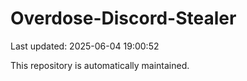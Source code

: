 # Overdose-Discord-Stealer

Last updated: 2025-06-04 19:00:52

This repository is automatically maintained.
